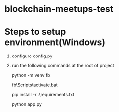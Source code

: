 # blockchain-meetups-test

# Steps to setup environment(Windows)

1. configure config.py

2. run the following commands at the root of project
   
   python -m venv fb
   
   fb\Scripts\activate.bat
   
   pip install -r .\requirements.txt
   
   python app.py
